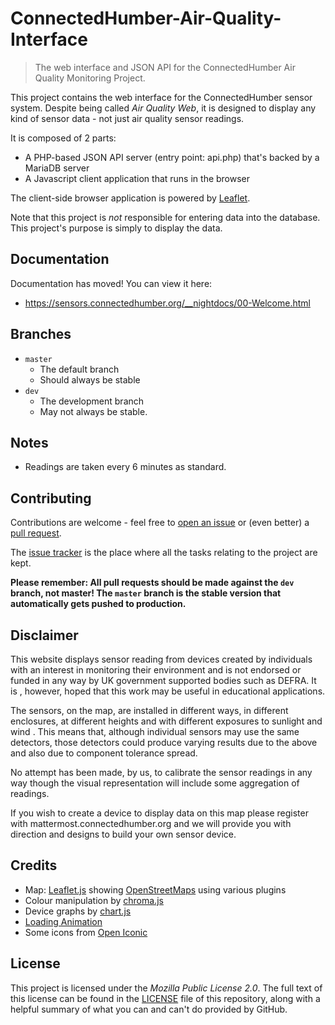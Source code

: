 # ConnectedHumber-Air-Quality-Interface

> The web interface and JSON API for the ConnectedHumber Air Quality Monitoring Project.

This project contains the web interface for the ConnectedHumber sensor system. Despite being called _Air Quality Web_, it is designed to display any kind of sensor data - not just air quality sensor readings.

It is composed of 2 parts:

 - A PHP-based JSON API server (entry point: api.php) that's backed by a MariaDB server
 - A Javascript client application that runs in the browser

The client-side browser application is powered by [Leaflet](https://leafletjs.com/).

Note that this project is _not_ responsible for entering data into the database. This project's purpose is simply to display the data.


## Documentation
Documentation has moved! You can view it here:

 - https://sensors.connectedhumber.org/__nightdocs/00-Welcome.html


## Branches
 - `master`
     - The default branch
     - Should always be stable
 - `dev`
     - The development branch
     - May not always be stable.


## Notes
 - Readings are taken every 6 minutes as standard.


## Contributing
Contributions are welcome - feel free to [open an issue](https://github.com/ConnectedHumber/Air-Quality-Web/issues/new) or (even better) a [pull request](https://github.com/ConnectedHumber/Air-Quality-Web/compare).

The [issue tracker](https://github.com/ConnectedHumber/Air-Quality-Web/issues) is the place where all the tasks relating to the project are kept.

**Please remember: All pull requests should be made against the `dev` branch, not master! The `master` branch is the stable version that automatically gets pushed to production.**


## Disclaimer
This website displays sensor reading from devices created by individuals with an interest in monitoring their environment and is not endorsed or funded in any way by UK government supported bodies such as DEFRA. It is , however, hoped that this work may be useful in educational applications.

The sensors, on the map, are installed in different ways, in different enclosures, at different heights and with different exposures to sunlight and wind . This means that, although individual sensors may use the same detectors, those detectors could produce varying results due to the above and also due to component tolerance spread. 

No attempt has been made, by us, to calibrate the sensor readings in any way though the visual representation will include some aggregation of readings.

If you wish to create a device to display data on this map please register with mattermost.connectedhumber.org and we will provide you with direction and designs to build your own sensor device.


## Credits
 - Map: [Leaflet.js](https://leafletjs.com/) showing [OpenStreetMaps](https://www.openstreetmap.org/) using various plugins
 - Colour manipulation by [chroma.js](https://github.com/gka/chroma.js)
 - Device graphs by [chart.js](https://www.chartjs.org)
 - [Loading Animation](https://github.com/SamHerbert/SVG-Loaders)
 - Some icons from [Open Iconic](https://useiconic.com/open)

## License
This project is licensed under the _Mozilla Public License 2.0_. The full text of this license can be found in the [LICENSE](https://github.com/ConnectedHumber/Air-Quality-Web/blob/master/LICENSE) file of this repository, along with a helpful summary of what you can and can't do provided by GitHub.
